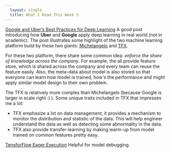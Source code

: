 ```yaml
---
  layout: single
  title: What I Read This Week 5
---
```

[Google and Uber’s Best Practices for Deep Learning](https://medium.com/intuitionmachine/google-and-ubers-best-practices-for-deep-learning-58488a8899b6)
A good post introducing how **Uber** and **Google** apply deep learning in real world (not in academic). The post illustrates some highlight of the two machine learning platform build by these two giants: [Michelangelo](https://eng.uber.com/michelangelo/) and [TFX](http://www.kdd.org/kdd2017/papers/view/tfx-a-tensorflow-based-production-scale-machine-learning-platform).

For these two platform, there share some common idea: *enforce the share of knowledge across the company*. For example, the all provide feature store, which is shared across the company and every team can reuse the feature easily. Also, the meta-data about model is also stored so that everyone can learn how model is trained, how's the performance and might apply similar model design to their own problem.

The TFX is relatively more complex than Michelangelo (because Google is larger in scale right :) ). Some unique traits included in TFX that impresses me a lot:
* TFX emphasize a lot on data management, it provides a mechanism to monitor the distribution and statistic of the data. This will help engineer understand the data as well as detecting some abnormality in the data.
* TFX also provide transfer-learning by making warm-up from model trained on common features pretty easy.

[TensforFlow Eager Execution](https://www.tensorflow.org/programmers_guide/eager)
Helpful for model debugging.

